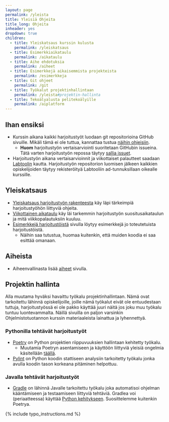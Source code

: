 ```yaml
---
layout: page
permalink: /yleista
title: Yleisiä Ohjeita
title_long: Ohjeita
inheader: yes
dropdown: true
children:
  - title: Yleiskatsaus kurssin kulusta
    permalink: /yleiskatsaus
  - title: Esimerkkiaikataulu 
    permalink: /aikataulu
  - title: Aihe ehdotuksia
    permalink: /aiheet
  - title: Esimerkkejä aikaisemmista projekteista
    permalink: /esimerkkeja
  - title: Git ohjeet
    permalink: /git
  - title: Työkalut projektinhallintaan
    permalink: /yleista#projektin-hallinta
  - title: Tekoälyalusta pelitekoälyille
    permalink: /aiplatform
---
```



## Ihan ensiksi
- Kurssin aikana kaikki harjoitustyöt luodaan git repositorioina GitHub sivuille. Mikäli tämä ei ole tuttua, kannattaa tustua [näihin ohjeisiin](/git). 
  - **Huom** harjoitustyön vertaisarviointi suoritetaan GitHubin issueina. Tätä varten harjoitustyön repossa täytyy [sallia issuet](/git#issuiden-salliminen).
- Harjoitustyön aikana vertaisarvioinnit ja viikottaiset palautteet saadaan [Labtoolin](https://study.cs.helsinki.fi/labtool/) kautta. Harjoitustyön repositorion luomisen jälkeen kaikkien opiskelijoiden täytyy rekisteröityä Labtooliin ad-tunnuksillaan oikealle kurssille. 

## Yleiskatsaus 
- [Yleiskatsaus harjoitustyön rakenteesta](/yleiskatsaus) käy läpi tärkeimpiä harjoitustyöhön liittyviä ohjeita. 
- [Viikottainen aikataulu](/aikataulu) käy läi tarkemmin harjoitustyön suositusaikataulun ja mitä viikkopalautuksiin kuuluu. 
- [Esimerkkejä harjoitustöistä](/esimerkkeja) sivulla löytyy esimerkkejä jo toteutetuista harjoitustöistä.
    - Näihin saa tutustua, huomaa kuitenkin, että muiden koodia ei saa esittää omanaan. 

## Aiheista
- Aiheenvallinasta lisää [aiheet](/aiheet) sivulla.

## Projektin hallinta
Alla muutama hyväksi havaittu työkalu projektinhallintaan. Nämä ovat tarkoitettu lähinnä opiskelijoille, joille nämä työkalut eivät ole entuudestaan tuttuja, harjoitustyössä ei ole pakko käyttää juuri näitä jos joku muu työkalu tuntuu luontevammalta. Näillä sivuilla on paljon varsinkin Ohjelmistotuotannon kurssin materiaaleista lainattua ja lyhennettyä.


### Pythonilla tehtävät harjoitustyöt
- [Poetry](/poetry) on Python projektien riippuvuuksien hallintaan kehitetty työkalu.
    - Muutamia Poetryn asentamiseen ja käyttöön liittyviä yleisiä ongelmia käsitellään [täällä](/ongelmia).
- [Pylint](/pylint) on Python koodin stattiseen analysiin tarkoitetty työkalu jonka avulla koodin tason korkeana pitäminen helpottuu. 

### Javalla tehtävät harjoitustyöt
- [Gradle](/gradle/) on lähinnä Javalle tarkoitettu työkalu joka automatisoi ohjelman kääntämiseen ja testaamiseen liittyviä tehtäviä. Gradlea voi (periaatteessa) käyttää [Python kehitykseen](https://github.com/PrzemyslawSwiderski/python-gradle-plugin). Suosittelemme kuitenkin Poetrya. 

{% include typo_instructions.md %}

